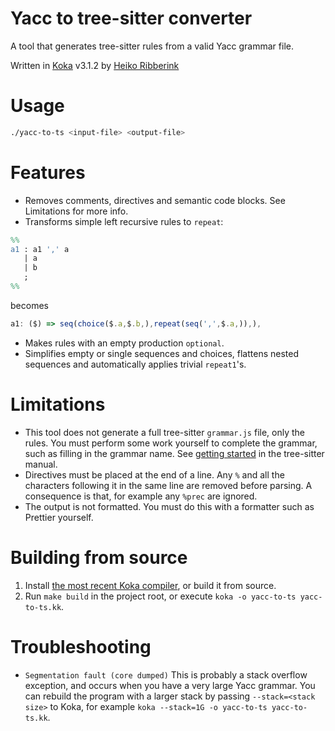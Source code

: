 # Yacc to tree-sitter converter

A tool that generates tree-sitter rules from a valid Yacc grammar file.

Written in [Koka](https://github.com/koka-lang/koka) v3.1.2 by [Heiko Ribberink](https://github.com/heikoribberink)

# Usage
```sh
./yacc-to-ts <input-file> <output-file>
```

# Features
- Removes comments, directives and semantic code blocks. See Limitations for more info.
- Transforms simple left recursive rules to `repeat`:
```yacc
%%
a1 : a1 ',' a
   | a
   | b
   ;
%%
```
becomes
```js
a1: ($) => seq(choice($.a,$.b,),repeat(seq(',',$.a,)),),
```
- Makes rules with an empty production `optional`.
- Simplifies empty or single sequences and choices, flattens nested sequences and automatically applies trivial `repeat1`'s.

# Limitations
- This tool does not generate a full tree-sitter `grammar.js` file, only the rules. You must perform some work yourself to complete the grammar, such as filling in the grammar name. See [getting started](https://tree-sitter.github.io/tree-sitter/creating-parsers/1-getting-started.html) in the tree-sitter manual.
- Directives must be placed at the end of a line. Any `%` and all the characters following it in the same line are removed before parsing. A consequence is that, for example any `%prec` are ignored.
- The output is not formatted. You must do this with a formatter such as Prettier yourself.

# Building from source
1. Install [the most recent Koka compiler](https://koka-lang.github.io/koka/doc/index.html#install), or build it from source.
2. Run `make build` in the project root, or execute `koka -o yacc-to-ts yacc-to-ts.kk`.

# Troubleshooting
- `Segmentation fault (core dumped)` This is probably a stack overflow exception, and occurs when you have a very large Yacc grammar. You can rebuild the program with a larger stack by passing `--stack=<stack size>` to Koka, for example `koka --stack=1G -o yacc-to-ts yacc-to-ts.kk`.
